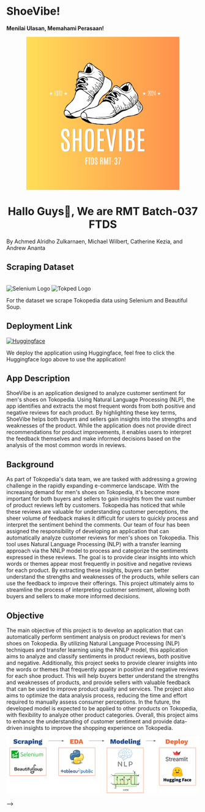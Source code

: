 # ShoeVibe!

**Menilai Ulasan, Memahami Perasaan!**

<p align="center">
  <img src="logo-app.png" width=400 align="center">
</p>
<h1 align="center">Hallo Guys👋, We are RMT Batch-037 FTDS</h1>
By Achmed Alridho Zulkarnaen, Michael Wilbert, Catherine Kezia, and Andrew Ananta

<h2 align="left">Scraping Dataset</h2>
<br/>
<div align="left">
    <img src="https://upload.wikimedia.org/wikipedia/commons/d/d5/Selenium_Logo.png" alt="Selenium Logo" width="50"/>
    <img src="https://toppng.com/uploads/preview/tokopedia-logo-icon-tokopedia-115638033660bhcr3nbcq.png" alt="Tokped Logo" width="50"/>
</div>

For the dataset we scrape Tokopedia data using Selenium and Beautiful Soup.

## Deployment Link

[<img src="https://huggingface.co/front/assets/huggingface_logo.svg" alt="Huggingface" width="40" height="40">](https://huggingface.co/spaces/micwilbert/ShoeVibe_App)

We deploy the application using Huggingface, feel free to click the Huggingface logo above to use the application!

<h2 align="left">App Description</h2>
ShoeVibe is an application designed to analyze customer sentiment for men's shoes on Tokopedia. Using Natural Language Processing (NLP), the app identifies and extracts the most frequent words from both positive and negative reviews for each product. By highlighting these key terms, ShoeVibe helps both buyers and sellers gain insights into the strengths and weaknesses of the product. While the application does not provide direct recommendations for product improvements, it enables users to interpret the feedback themselves and make informed decisions based on the analysis of the most common words in reviews.

## Background

As part of Tokopedia's data team, we are tasked with addressing a growing challenge in the rapidly expanding e-commerce landscape. With the increasing demand for men's shoes on Tokopedia, it's become more important for both buyers and sellers to gain insights from the vast number of product reviews left by customers. Tokopedia has noticed that while these reviews are valuable for understanding customer perceptions, the sheer volume of feedback makes it difficult for users to quickly process and interpret the sentiment behind the comments.
Our team of four has been assigned the responsibility of developing an application that can automatically analyze customer reviews for men's shoes on Tokopedia. This tool uses Natural Language Processing (NLP) with a transfer learning approach via the NNLP model to process and categorize the sentiments expressed in these reviews. The goal is to provide clear insights into which words or themes appear most frequently in positive and negative reviews for each product. By extracting these insights, buyers can better understand the strengths and weaknesses of the products, while sellers can use the feedback to improve their offerings. This project ultimately aims to streamline the process of interpreting customer sentiment, allowing both buyers and sellers to make more informed decisions.

## Objective

The main objective of this project is to develop an application that can automatically perform sentiment analysis on product reviews for men's shoes on Tokopedia. By utilizing Natural Language Processing (NLP) techniques and transfer learning using the NNLP model, this application aims to analyze and classify sentiments in product reviews, both positive and negative. Additionally, this project seeks to provide clearer insights into the words or themes that frequently appear in positive and negative reviews for each shoe product. This will help buyers better understand the strengths and weaknesses of products, and provide sellers with valuable feedback that can be used to improve product quality and services. The project also aims to optimize the data analysis process, reducing the time and effort required to manually assess consumer perceptions. In the future, the developed model is expected to be applied to other products on Tokopedia, with flexibility to analyze other product categories. Overall, this project aims to enhance the understanding of customer sentiment and provide data-driven insights to improve the shopping experience on Tokopedia.

![alt text](image.png)

<!--
## Demo Aplikasi

<p align="center">
  <img src="Tampilan-Awal.jpg" width=700 align="center">

</p>

<p align="center">
  Tampilan dari laman beranda
</p>

<p align="center">
  <img src="Tampilan-Depan.jpg" width=700 align="center">

</p>

<p align="center">
  Tampilan dari laman beranda
</p>

---
Untuk menggunakan aplikasi cukup mudah, terdapat 3 navigation page yaotu 'Home', 'Profile Risk' dan 'Rekomendasi Aset Kripto’ Pada page Home , user dapat mengetahui harga token/coin crypto, hingga saat ini kami masih menggunakan API Binance, jadi bukan hanya token metaverse namun juga terdapat beberapa koin lainnya seperti BTC,ETH,dll
Kemudian pada Page Profile Risk user akan diarahkan untuk mengisi profile risk user, dimana terdapat beberapa pertanyaan yang harus diisi oleh user.
Tujuan dari mengisi profile risk adalah untuk mengidentifikasi risk profile user, apakah tergolong dalam kategori rendah,med,tinggi, setelah mengetahui risk profile user tersebut, kita dapat mengetahui koin/token apa saja yang cocok/sesuai dengan risk profile user tersebut. Sehingga user akan lebih nyaman dalam bertransaksi dan kemudian akan mengetahui bagaimana profile risk user tersebut, dan terakhir adalah page Rekomendasi Aset Kripto, dimana user akan diberikan beberapa token yang sesuai dengan profile risk user tersebut.

<p align="center">
  <img src="Profile-Risk.jpg" width=700 align="center">

</p>

<p align="center">
  Tampilan dari laman Profile Risk
</p>

<p align="center">
  <img src="Profile-Risk2.jpg" width=700 align="center">

</p>

<p align="center">
  Tampilan dari laman Profile Risk
</p>

---
<p align="center">
  <img src="Rekomendasi-Aset.jpg" width=700 align="center">

</p>

<p align="center">
  Tampilan dari laman skema Rekomendasi Aset
</p>


## Contributor
1. [Rahmad Gunawan, Github (Link)](https://github.com/rahmad07g)
2. [Suhardiman, Github (Link](https://github.com/sumankwan)

<p align="center">
  <img src="Created.jpg" width=700 align="center">

</p>

<p align="center">
  <img src="Thanks.jpg" width=700 align="center">

</p> --> -->
